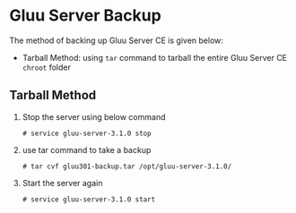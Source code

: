 # Gluu Server Backup

The method of backing up Gluu Server CE is given below:

* Tarball Method: using `tar` command to tarball the entire 
Gluu Server CE `chroot` folder

<!-- * Script Method : using the provided export and 
import scripts to back up ldif of the LDAP. -->

## Tarball Method

1. Stop the server using below command

	`# service gluu-server-3.1.0 stop`
	
2. use tar command to take a backup

	`# tar cvf gluu301-backup.tar /opt/gluu-server-3.1.0/`
	
3. Start the server again

	`# service gluu-server-3.1.0 start`
	
<!--
## Script Method

1. Login to Gluu chroot
	a. # service gluu-server-3.1.0 login
2. Fetch export script from Gluu 
	b. wget https://raw.githubusercontent.com/GluuFederation/community-edition-setup/master/static/scripts/export24.py
3. Change permission of the script
	c. # chmod +x export24.py
4. run the script
	d. # ./export24.py

The export script will generate a directory called  backup_24  which will have all the data backed up from the 
current installation. Check the log file generated in the directory for any errors.
-->
